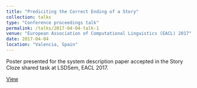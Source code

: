 ```yaml
---
title: "Prediciting the Correct Ending of a Story"
collection: talks
type: "Conference proceedings talk"
permalink: /talks/2017-04-04-talk-1
venue: "European Association of Computational Linguistics (EACL) 2017"
date: 2017-04-04
location: "Valencia, Spain"
---
```


Poster presented for the system description paper accepted in the Story Cloze shared task at LSDSem, EACL 2017.

[View](https://pranav-goel.github.io/files/Predicting_the_Correct_Ending_of_a_Story_final.pdf)
